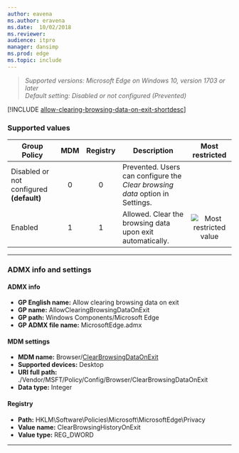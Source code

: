 ```yaml
---
author: eavena
ms.author: eravena
ms.date:  10/02/2018
ms.reviewer: 
audience: itpromanager: dansimp
ms.prod: edge
ms.topic: include
---
```


<!-- ## Allow clearing browsing data on exit -->
>*Supported versions: Microsoft Edge on Windows 10, version 1703 or later*<br>
>*Default setting:  Disabled or not configured (Prevented)*

[!INCLUDE [allow-clearing-browsing-data-on-exit-shortdesc](../shortdesc/allow-clearing-browsing-data-on-exit-shortdesc.md)]

### Supported values


|               Group Policy               | MDM | Registry |                                 Description                                  |                 Most restricted                  |
|------------------------------------------|:---:|:--------:|------------------------------------------------------------------------------|:------------------------------------------------:|
| Disabled or not configured **(default)** |  0  |    0     | Prevented. Users can configure the *Clear browsing data* option in Settings. |                                                  |
|                 Enabled                  |  1  |    1     |          Allowed. Clear the browsing data upon exit automatically.           | ![Most restricted value](../images/check-gn.png) |

---


### ADMX info and settings

#### ADMX info
- **GP English name:**  Allow clearing browsing data on exit
- **GP name:**  AllowClearingBrowsingDataOnExit
- **GP path:**  Windows Components/Microsoft Edge
- **GP ADMX file name:**  MicrosoftEdge.admx 

#### MDM settings
- **MDM name:** Browser/[ClearBrowsingDataOnExit](/windows/client-management/mdm/policy-csp-browser\#browser-clearbrowsingdataonexit)
- **Supported devices:** Desktop
- **URI full path:** ./Vendor/MSFT/Policy/Config/Browser/ClearBrowsingDataOnExit
- **Data type:** Integer

#### Registry
- **Path:** HKLM\\Software\\Policies\\Microsoft\\MicrosoftEdge\\Privacy
- **Value name:** ClearBrowsingHistoryOnExit
- **Value type:** REG_DWORD 

<hr>